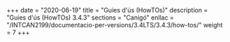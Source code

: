 +++
date        = "2020-06-19"
title       = "Guies d'ús (HowTOs)"
description = "Guies d'ús (HowTOs) 3.4.3"
sections    = "Canigó"
enllac      = "/INTCAN2199/documentacio-per-versions/3.4LTS/3.4.3/how-tos/"
weight      = 7
+++
